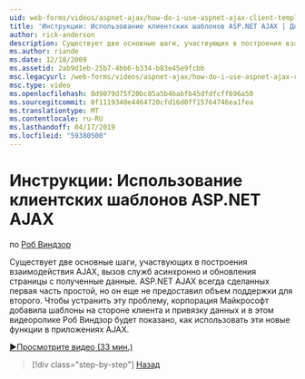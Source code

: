 ```yaml
---
uid: web-forms/videos/aspnet-ajax/how-do-i-use-aspnet-ajax-client-templates
title: 'Инструкции: Использование клиентских шаблонов ASP.NET AJAX | Документация Майкрософт'
author: rick-anderson
description: Существует две основные шаги, участвующих в построения взаимодействия AJAX, вызов служб асинхронно и обновления страницы с полученные данные. H AJAX для ASP.NET...
ms.author: riande
ms.date: 12/18/2009
ms.assetid: 2ab9d1eb-25b7-4bb6-b334-b83e45e9fcbb
msc.legacyurl: /web-forms/videos/aspnet-ajax/how-do-i-use-aspnet-ajax-client-templates
msc.type: video
ms.openlocfilehash: 8d9079d75f20bc85a5b4babfb45dfdfcff696a50
ms.sourcegitcommit: 0f1119340e4464720cfd16d0ff15764746ea1fea
ms.translationtype: MT
ms.contentlocale: ru-RU
ms.lasthandoff: 04/17/2019
ms.locfileid: "59380500"
---
```

# <a name="how-do-i-use-aspnet-ajax-client-templates"></a>Инструкции: Использование клиентских шаблонов ASP.NET AJAX

по [Роб Виндзор](https://twitter.com/robwindsor)

Существует две основные шаги, участвующих в построения взаимодействия AJAX, вызов служб асинхронно и обновления страницы с полученные данные. ASP.NET AJAX всегда сделанных первая часть простой, но он еще не предоставил объем поддержки для второго. Чтобы устранить эту проблему, корпорация Майкрософт добавила шаблоны на стороне клиента и привязку данных и в этом видеоролике Роб Виндзор будет показано, как использовать эти новые функции в приложениях AJAX.

[&#9654;Просмотрите видео (33 мин.)](https://channel9.msdn.com/Blogs/ASP-NET-Site-Videos/how-do-i-use-aspnet-ajax-client-templates)

> [!div class="step-by-step"]
> [Назад](how-do-i-customize-error-handling-for-the-aspnet-ajax-updatepanel.md)
